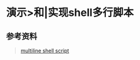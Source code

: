 # 演示>和|实现shell多行脚本

## 参考资料

> [multiline shell script](https://stackoverflow.com/questions/40230184/how-to-do-multiline-shell-script-in-ansible)
